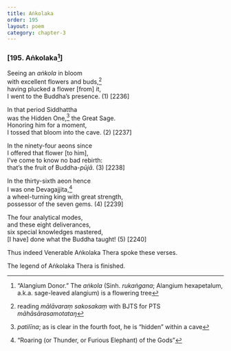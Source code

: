 ```yaml
---
title: Aṅkolaka
order: 195
layout: poem
category: chapter-3
---
```


### \[195. Aṅkolaka[^1]\]

Seeing an *aṅkola* in bloom  
with excellent flowers and buds,[^2]  
having plucked a flower \[from\] it,  
I went to the Buddha’s presence. (1) \[2236\]

In that period Siddhattha  
was the Hidden One,[^3] the Great Sage.  
Honoring him for a moment,  
I tossed that bloom into the cave. (2) \[2237\]

In the ninety-four aeons since  
I offered that flower \[to him\],  
I’ve come to know no bad rebirth:  
that’s the fruit of Buddha-*pūjā*. (3) \[2238\]

In the thirty-sixth aeon hence  
I was one Devagajjita,[^4]  
a wheel-turning king with great strength,  
possessor of the seven gems. (4) \[2239\]

The four analytical modes,  
and these eight deliverances,  
six special knowledges mastered,  
\[I have\] done what the Buddha taught! (5) \[2240\]

Thus indeed Venerable Aṅkolaka Thera spoke these verses.

The legend of Aṅkolaka Thera is finished.

[^1]: “Alangium Donor.” The *aṅkola* (Sinh. *rukaṅgana*; Alangium hexapetalum, a.k.a. sage-leaved alangium) is a flowering tree

[^2]: reading *mālāvaraṃ sakosakaṃ* with BJTS for PTS *māhāsārasamotataŋ*

[^3]: *patilīna*; as is clear in the fourth foot, he is “hidden” within a cave

[^4]: “Roaring (or Thunder, or Furious Elephant) of the Gods”
